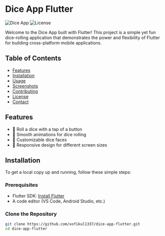 # Dice App Flutter

![Dice App](https://img.shields.io/badge/Dice%20App-Flutter-blue) ![License](https://img.shields.io/badge/License-MIT-green)

Welcome to the Dice App built with Flutter! This project is a simple yet fun dice-rolling application that demonstrates the power and flexibility of Flutter for building cross-platform mobile applications.

## Table of Contents
- [Features](#features)
- [Installation](#installation)
- [Usage](#usage)
- [Screenshots](#screenshots)
- [Contributing](#contributing)
- [License](#license)
- [Contact](#contact)

## Features
- 🎲 Roll a dice with a tap of a button
- 💫 Smooth animations for dice rolling
- 🎨 Customizable dice faces
- 📱 Responsive design for different screen sizes

## Installation
To get a local copy up and running, follow these simple steps:

### Prerequisites
- Flutter SDK: [Install Flutter](https://flutter.dev/docs/get-started/install)
- A code editor (VS Code, Android Studio, etc.)

### Clone the Repository
```bash
git clone https://github.com/xofikul1337/dice-app-flutter.git
cd dice-app-flutter
